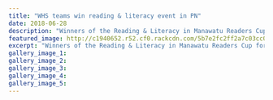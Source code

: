 ```yaml
---
title: "WHS teams win reading & literacy event in PN"
date: 2018-06-28
description: "Winners of the Reading & Literacy in Manawatu Readers Cup for Y9 students..."
featured_image: http://c1940652.r52.cf0.rackcdn.com/5b7e2fc2ff2a7c03cc0002ca/Reading-event-in-p-nth-rcp-250-28-june.gif
excerpt: "Winners of the Reading & Literacy in Manawatu Readers Cup for Y9 students."
gallery_image_1: 
gallery_image_2: 
gallery_image_3: 
gallery_image_4: 
gallery_image_5: 
---
```

